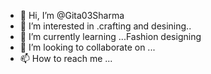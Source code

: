 - 👋 Hi, I’m @Gita03Sharma
- 👀 I’m interested in .crafting and desining..
- 🌱 I’m currently learning ...Fashion designing
- 💞️ I’m looking to collaborate on ...
- 📫 How to reach me ...

<!---
Gita03Sharma/Gita03Sharma is a ✨ special ✨ repository because its `README.md` (this file) appears on your GitHub profile.
You can click the Preview link to take a look at your changes.
--->
